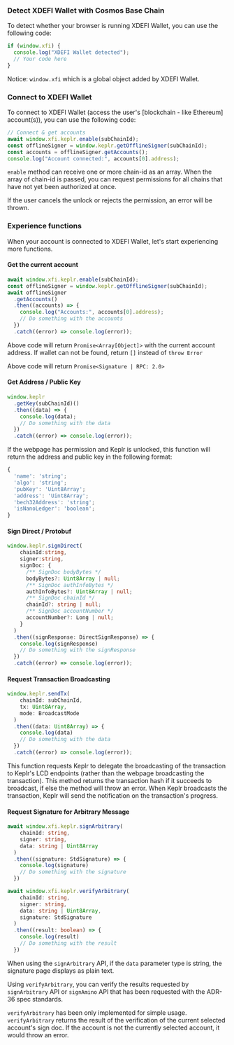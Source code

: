 ### Detect XDEFI Wallet with Cosmos Base Chain

To detect whether your browser is running XDEFI Wallet, you can use the following code:

```javascript
if (window.xfi) {
  console.log("XDEFI Wallet detected");
  // Your code here
}
```

Notice: `window.xfi` which is a global object added by XDEFI Wallet.

### Connect to XDEFI Wallet

To connect to XDEFI Wallet (access the user's [blockchain - like Ethereum] account(s)), you can use the following code:

```javascript
// Connect & get accounts
await window.xfi.keplr.enable(subChainId);
const offlineSigner = window.keplr.getOfflineSigner(subChainId);
const accounts = offlineSigner.getAccounts();
console.log("Account connected:", accounts[0].address);
```

`enable` method can receive one or more chain-id as an array. When the array of chain-id is passed, you can request permissions for all chains that have not yet been authorized at once.

If the user cancels the unlock or rejects the permission, an error will be thrown.

### Experience functions

When your account is connected to XDEFI Wallet, let's start experiencing more functions.

#### Get the current account

```javascript
await window.xfi.keplr.enable(subChainId);
const offlineSigner = window.keplr.getOfflineSigner(subChainId);
await offlineSigner
  .getAccounts()
  .then((accounts) => {
    console.log("Accounts:", accounts[0].address);
    // Do something with the accounts
  })
  .catch((error) => console.log(error));
```

Above code will return `Promise<Array[Object]>` with the current account address. If wallet can not be found, return `[]` instead of `throw Error`

Above code will return `Promise<Signature | RPC: 2.0>`

#### Get Address / Public Key

```javascript
window.keplr
  .getKey(subChainId)()
  .then((data) => {
    console.log(data);
    // Do something with the data
  })
  .catch((error) => console.log(error));
```

If the webpage has permission and Keplr is unlocked, this function will return the address and public key in the following format:

```javascript
{
  'name': 'string';
  'algo': 'string';
  'pubKey': 'Uint8Array';
  'address': 'Uint8Array';
  'bech32Address': 'string';
  'isNanoLedger': 'boolean';
}
```

#### Sign Direct / Protobuf

```typescript
window.keplr.signDirect(
    chainId:string,
    signer:string,
    signDoc: {
      /** SignDoc bodyBytes */
      bodyBytes?: Uint8Array | null;
      /** SignDoc authInfoBytes */
      authInfoBytes?: Uint8Array | null;
      /** SignDoc chainId */
      chainId?: string | null;
      /** SignDoc accountNumber */
      accountNumber?: Long | null;
    }
  )
  .then((signResponse: DirectSignResponse) => {
    console.log(signResponse)
    // Do something with the signResponse
  })
  .catch((error) => console.log(error));
```

#### Request Transaction Broadcasting

```typescript
window.keplr.sendTx(
    chainId: subChainId,
    tx: Uint8Array,
    mode: BroadcastMode
  )
  .then((data: Uint8Array) => {
    console.log(data)
    // Do something with the data
  })
  .catch((error) => console.log(error));
```

This function requests Keplr to delegate the broadcasting of the transaction to Keplr's LCD endpoints (rather than the webpage broadcasting the transaction). This method returns the transaction hash if it succeeds to broadcast, if else the method will throw an error. When Keplr broadcasts the transaction, Keplr will send the notification on the transaction's progress.

#### Request Signature for Arbitrary Message

```typescript
await window.xfi.keplr.signArbitrary(
    chainId: string,
    signer: string,
    data: string | Uint8Array
  )
  .then((signature: StdSignature) => {
    console.log(signature)
    // Do something with the signature
  })

await window.xfi.keplr.verifyArbitrary(
    chainId: string,
    signer: string,
    data: string | Uint8Array,
    signature: StdSignature
  )
  .then((result: boolean) => {
    console.log(result)
    // Do something with the result
  })
```

When using the `signArbitrary` API, if the `data` parameter type is string, the signature page displays as plain text.

Using `verifyArbitrary`, you can verify the results requested by `signArbitrary` API or `signAmino` API that has been requested with the ADR-36 spec standards.

`verifyArbitrary` has been only implemented for simple usage. `verifyArbitrary` returns the result of the verification of the current selected account's sign doc. If the account is not the currently selected account, it would throw an error.
